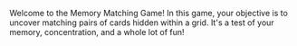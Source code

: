 Welcome to the Memory Matching Game! In this game, your objective is to uncover matching pairs of cards hidden within a grid. It's a test of your memory, concentration, and a whole lot of fun!
